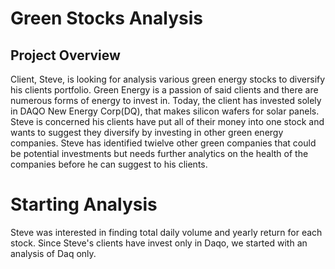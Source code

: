 # Green Stocks Analysis

## Project Overview
Client, Steve, is looking for analysis various green energy stocks to diversify his clients portfolio.  Green Energy is a passion of said clients and there are numerous forms of energy to invest in.  Today, the client has invested solely in DAQO New Energy Corp(DQ), that makes silicon wafers for solar panels.  Steve is concerned his clients have put all of their money into one stock and wants to suggest they diversify by investing in other green energy companies.  Steve has identified twielve other green companies that could be potential investments but needs further analytics on the health of the companies before he can suggest to his clients.

# Starting Analysis
Steve was interested in finding total daily volume and yearly return for each stock.  Since Steve's clients have invest only in Daqo, we started with an analysis of Daq only.  
